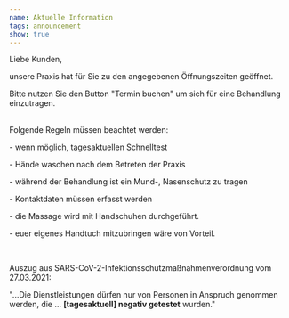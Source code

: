 ```yaml
---
name: Aktuelle Information
tags: announcement
show: true
---
```

Liebe Kunden,

unsere Praxis hat für Sie zu den angegebenen Öffnungszeiten geöffnet.

Bitte nutzen Sie den Button "Termin buchen" um sich für eine Behandlung einzutragen.
</br ></br >

Folgende Regeln müssen beachtet werden:

\- wenn möglich, tagesaktuellen Schnelltest

\- Hände waschen nach dem Betreten der Praxis

\- während der Behandlung ist ein Mund-, Nasenschutz zu tragen

\- Kontaktdaten müssen erfasst werden

\- die Massage wird mit Handschuhen durchgeführt.

\- euer eigenes Handtuch mitzubringen wäre von Vorteil.

</br >

Auszug aus SARS-CoV-2-Infektionsschutzmaßnahmenverordnung vom 27.03.2021:

"...Die Dienstleistungen dürfen nur von Personen in Anspruch genommen werden, die ... **\[tagesaktuell] negativ getestet** wurden."